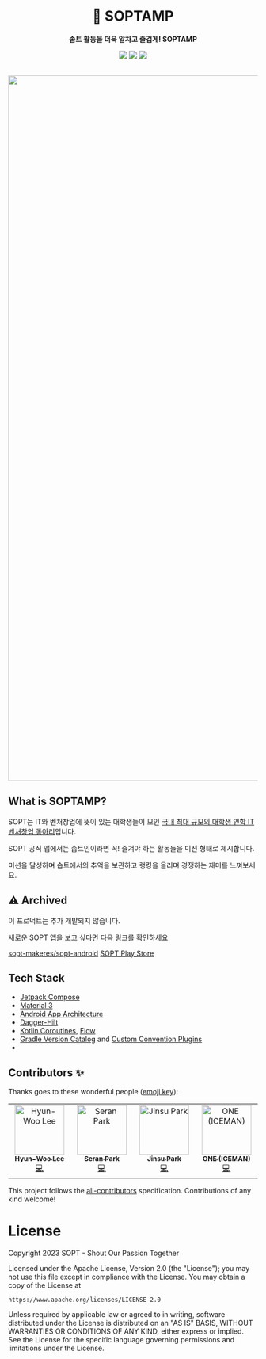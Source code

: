 <div align="center">


<h1>📝 SOPTAMP</h1> 

**솝트 활동을 더욱 알차고 즐겁게! SOPTAMP**

<p align="center">
    <img src="https://img.shields.io/badge/Kotlin-1.8.10-7F52FF?style=for-the-badge&logo=Kotlin&logoColor=white"/>
    <img src="https://img.shields.io/badge/Compose-1.4.3-4285F4?style=for-the-badge&logo=Jetpack-Compose&logoColor=white"/>
    <!-- ALL-CONTRIBUTORS-BADGE:START - Do not remove or modify this section -->
    <img src="https://img.shields.io/badge/all_contributors-4-orange.svg?style=for-the-badge"/>
    <!-- ALL-CONTRIBUTORS-BADGE:END -->
</p>
<br />

<img width="1424" alt="image" src="https://user-images.githubusercontent.com/54518925/225069104-4e83044e-1293-48e6-8a42-6f155c4c527e.jpg">
</div>

<h2> What is SOPTAMP? </h2>

SOPT는 IT와 벤처창업에 뜻이 있는 대학생들이 모인
[국내 최대 규모의 대학생 연합 IT 벤처창업 동아리](https://sopt.org/)입니다.

SOPT 공식 앱에서는 솝트인이라면 꼭! 즐겨야 하는 활동들을 미션 형태로 제시합니다.

미션을 달성하며 솝트에서의 추억을 보관하고
랭킹을 올리며 경쟁하는 재미를 느껴보세요.

<h2>⚠️ Archived</h2>

이 프로덕트는 추가 개발되지 않습니다.

새로운 SOPT 앱을 보고 싶다면 다음 링크를 확인하세요

[sopt-makeres/sopt-android](https://github.com/sopt-makers/sopt-android)
[SOPT Play Store](https://play.google.com/store/apps/details?id=org.sopt.official)</h2>

<h2>Tech Stack</h2>

- [Jetpack Compose](https://developer.android.com/jetpack/compose)
- [Material 3](https://m3.material.io/)
- [Android App Architecture](https://developer.android.com/topic/architecture)
- [Dagger-Hilt](https://developer.android.com/training/dependency-injection/hilt-android)
- [Kotlin Coroutines](https://kotlinlang.org/docs/coroutines-overview.html), [Flow](https://kotlinlang.org/docs/flow.html)
- [Gradle Version Catalog](https://docs.gradle.org/current/userguide/platforms.html) and [Custom Convention Plugins](https://docs.gradle.org/current/samples/sample_convention_plugins.html)
- 
## Contributors ✨

Thanks goes to these wonderful people ([emoji key](https://allcontributors.org/docs/en/emoji-key)):

<!-- ALL-CONTRIBUTORS-LIST:START - Do not remove or modify this section -->
<!-- prettier-ignore-start -->
<!-- markdownlint-disable -->
<table>
  <tbody>
    <tr>
      <td align="center" valign="top" width="14.28%"><a href="http://velog.io/@l2hyunwoo"><img src="https://avatars.githubusercontent.com/u/54518925?v=4?s=100" width="100px;" alt="Hyun-Woo Lee"/><br /><sub><b>Hyun-Woo Lee</b></sub></a><br /><a href="https://github.com/sopt-makers/soptamp-android/commits?author=l2hyunwoo" title="Code">💻</a></td>
      <td align="center" valign="top" width="14.28%"><a href="https://github.com/sery270"><img src="https://avatars.githubusercontent.com/u/59532818?v=4?s=100" width="100px;" alt="Seran Park"/><br /><sub><b>Seran Park</b></sub></a><br /><a href="https://github.com/sopt-makers/soptamp-android/commits?author=sery270" title="Code">💻</a></td>
      <td align="center" valign="top" width="14.28%"><a href="http://antilog.tistory.com/"><img src="https://avatars.githubusercontent.com/u/45380072?v=4?s=100" width="100px;" alt="Jinsu Park"/><br /><sub><b>Jinsu Park</b></sub></a><br /><a href="https://github.com/sopt-makers/soptamp-android/commits?author=jinsu4755" title="Code">💻</a></td>
      <td align="center" valign="top" width="14.28%"><a href="https://velog.io/@gxstxdgxs"><img src="https://avatars.githubusercontent.com/u/81508084?v=4?s=100" width="100px;" alt="ONE (ICEMAN)"/><br /><sub><b>ONE (ICEMAN)</b></sub></a><br /><a href="https://github.com/sopt-makers/soptamp-android/commits?author=hansh0101" title="Code">💻</a></td>
    </tr>
  </tbody>
</table>

<!-- markdownlint-restore -->
<!-- prettier-ignore-end -->

<!-- ALL-CONTRIBUTORS-LIST:END -->

This project follows the [all-contributors](https://github.com/all-contributors/all-contributors) specification. Contributions of any kind welcome!

<h1>License</h1>

Copyright 2023 SOPT - Shout Our Passion Together

Licensed under the Apache License, Version 2.0 (the "License");
you may not use this file except in compliance with the License.
You may obtain a copy of the License at

    https://www.apache.org/licenses/LICENSE-2.0

Unless required by applicable law or agreed to in writing, software
distributed under the License is distributed on an "AS IS" BASIS,
WITHOUT WARRANTIES OR CONDITIONS OF ANY KIND, either express or implied.
See the License for the specific language governing permissions and
limitations under the License.
